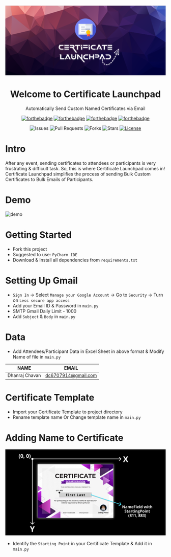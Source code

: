 <div align="center">
  
![banner](images/banner.png)

# Welcome to Certificate Launchpad

Automatically Send Custom Named Certificates via Email

[![forthebadge](https://forthebadge.com/images/badges/it-works-why.svg)](https://forthebadge.com)
[![forthebadge](https://forthebadge.com/images/badges/built-with-love.svg)](https://forthebadge.com)
[![forthebadge](https://forthebadge.com/images/badges/powered-by-coffee.svg)](https://forthebadge.com)
[![forthebadge](https://forthebadge.com/images/badges/made-with-python.svg)](https://forthebadge.com)


![Issues](https://img.shields.io/github/issues/dhanrajdc7/Certificate-Launchpad)
![Pull Requests](https://img.shields.io/github/issues-pr/dhanrajdc7/Certificate-Launchpad)
![Forks](https://img.shields.io/github/forks/dhanrajdc7/Certificate-Launchpad)
![Stars](https://img.shields.io/github/stars/dhanrajdc7/Certificate-Launchpad)
[![License](https://img.shields.io/github/license/dhanrajdc7/Certificate-Launchpad)](https://github.com/dhanrajdc7/Certificate-Launchpad/blob/master/LICENSE)
  
</div>

# Intro
After any event, sending certificates to attendees or participants is very frustrating & difficult task. So, this is where Certificate Launchpad comes in! Certificate Launchpad simplifies the process of sending Bulk Custom Certificates to Bulk Emails of Participants. 

# Demo
![demo](https://user-images.githubusercontent.com/39642060/119229315-11217c00-bb35-11eb-8b76-c386248f2321.png)


# Getting Started
- Fork this project 
- Suggested to use: `PyCharm IDE`
- Download & Install all dependencies from `requirements.txt`

# Setting Up Gmail
- `Sign In` -> Select `Manage your Google Account` -> Go to `Security` -> Turn on `Less secure app access`
- Add your Email ID & Password in `main.py`
- SMTP Gmail Daily Limit - 1000
- Add `Subject` & `Body` in `main.py`

# Data
- Add Attendees/Participant Data in Excel Sheet in above format & Modify Name of file in `main.py`

| NAME | EMAIL |
| ---- | ----- |
| Dhanraj Chavan | dc6707914@gmail.com |

# Certificate Template
- Import your Certificate Template to project directory
- Rename template name Or Change template name in `main.py`

# Adding Name to Certificate
![banner](images/axis.png)
- Identify the `Starting Point` in your Certificate Template & Add it in `main.py`

